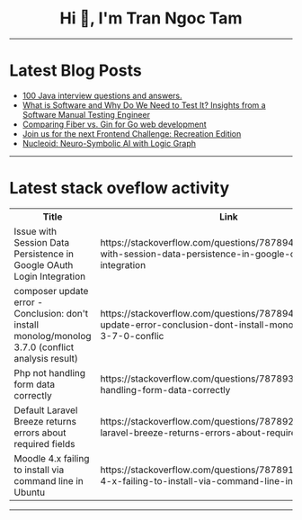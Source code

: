 <h1 align="center">Hi 👋, I'm Tran Ngoc Tam</h1>

---

# Latest Blog Posts 
<!-- BLOG-POST-LIST:START -->
- [100 Java interview questions and answers.](https://dev.to/codeswithpankaj/100-java-interview-questions-and-answers-564)
- [What is Software and Why Do We Need to Test It? Insights from a Software Manual Testing Engineer](https://dev.to/michael_chepala_7267688a0/what-is-software-and-why-do-we-need-to-test-it-insights-from-a-software-manual-testing-engineer-364n)
- [Comparing Fiber vs. Gin for Go web development](https://dev.to/logrocket/comparing-fiber-vs-gin-for-go-web-development-2ahd)
- [Join us for the next Frontend Challenge: Recreation Edition](https://dev.to/devteam/join-us-for-the-next-frontend-challenge-recreation-edition-222n)
- [Nucleoid: Neuro-Symbolic AI with Logic Graph](https://dev.to/canmingir/nucleoid-neuro-symbolic-ai-with-logic-graph-3ll6)
<!-- BLOG-POST-LIST:END -->

---

# Latest stack oveflow activity
<table>
  <tr><th>Title</th><th>Link</th></tr>
  <!-- STACKOVERFLOW:START --><tr><td>Issue with Session Data Persistence in Google OAuth Login Integration</td><td>https://stackoverflow.com/questions/78789474/issue-with-session-data-persistence-in-google-oauth-login-integration</td></tr><tr><td>composer update error - Conclusion: don&#39;t install monolog/monolog 3.7.0 &lpar;conflict analysis result&rpar;</td><td>https://stackoverflow.com/questions/78789447/composer-update-error-conclusion-dont-install-monolog-monolog-3-7-0-conflic</td></tr><tr><td>Php not handling form data correctly</td><td>https://stackoverflow.com/questions/78789376/php-not-handling-form-data-correctly</td></tr><tr><td>Default Laravel Breeze returns errors about required fields</td><td>https://stackoverflow.com/questions/78789237/default-laravel-breeze-returns-errors-about-required-fields</td></tr><tr><td>Moodle 4.x failing to install via command line in Ubuntu</td><td>https://stackoverflow.com/questions/78789142/moodle-4-x-failing-to-install-via-command-line-in-ubuntu</td></tr><!-- STACKOVERFLOW:END -->
</table>

---


